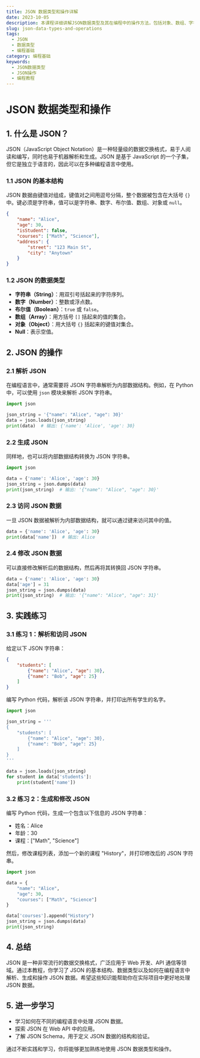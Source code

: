 ```yaml
---
title: JSON 数据类型和操作详解
date: 2023-10-05
description: 本课程详细讲解JSON数据类型及其在编程中的操作方法，包括对象、数组、字符串、数字等类型的创建与处理。
slug: json-data-types-and-operations
tags:
  - JSON
  - 数据类型
  - 编程基础
category: 编程基础
keywords:
  - JSON数据类型
  - JSON操作
  - 编程教程
---
```


# JSON 数据类型和操作

## 1. 什么是 JSON？

JSON（JavaScript Object Notation）是一种轻量级的数据交换格式，易于人阅读和编写，同时也易于机器解析和生成。JSON 是基于 JavaScript 的一个子集，但它是独立于语言的，因此可以在多种编程语言中使用。

### 1.1 JSON 的基本结构

JSON 数据由键值对组成，键值对之间用逗号分隔，整个数据被包含在大括号 `{}` 中。键必须是字符串，值可以是字符串、数字、布尔值、数组、对象或 `null`。

```json
{
    "name": "Alice",
    "age": 30,
    "isStudent": false,
    "courses": ["Math", "Science"],
    "address": {
        "street": "123 Main St",
        "city": "Anytown"
    }
}
```

### 1.2 JSON 的数据类型

- **字符串（String）**：用双引号括起来的字符序列。
- **数字（Number）**：整数或浮点数。
- **布尔值（Boolean）**：`true` 或 `false`。
- **数组（Array）**：用方括号 `[]` 括起来的值的集合。
- **对象（Object）**：用大括号 `{}` 括起来的键值对集合。
- **Null**：表示空值。

## 2. JSON 的操作

### 2.1 解析 JSON

在编程语言中，通常需要将 JSON 字符串解析为内部数据结构。例如，在 Python 中，可以使用 `json` 模块来解析 JSON 字符串。

```python
import json

json_string = '{"name": "Alice", "age": 30}'
data = json.loads(json_string)
print(data)  # 输出: {'name': 'Alice', 'age': 30}
```

### 2.2 生成 JSON

同样地，也可以将内部数据结构转换为 JSON 字符串。

```python
import json

data = {'name': 'Alice', 'age': 30}
json_string = json.dumps(data)
print(json_string)  # 输出: '{"name": "Alice", "age": 30}'
```

### 2.3 访问 JSON 数据

一旦 JSON 数据被解析为内部数据结构，就可以通过键来访问其中的值。

```python
data = {'name': 'Alice', 'age': 30}
print(data['name'])  # 输出: Alice
```

### 2.4 修改 JSON 数据

可以直接修改解析后的数据结构，然后再将其转换回 JSON 字符串。

```python
data = {'name': 'Alice', 'age': 30}
data['age'] = 31
json_string = json.dumps(data)
print(json_string)  # 输出: '{"name": "Alice", "age": 31}'
```

## 3. 实践练习

### 3.1 练习 1：解析和访问 JSON

给定以下 JSON 字符串：

```json
{
    "students": [
        {"name": "Alice", "age": 30},
        {"name": "Bob", "age": 25}
    ]
}
```

编写 Python 代码，解析该 JSON 字符串，并打印出所有学生的名字。

```python
import json

json_string = '''
{
    "students": [
        {"name": "Alice", "age": 30},
        {"name": "Bob", "age": 25}
    ]
}
'''

data = json.loads(json_string)
for student in data['students']:
    print(student['name'])
```

### 3.2 练习 2：生成和修改 JSON

编写 Python 代码，生成一个包含以下信息的 JSON 字符串：

- 姓名：Alice
- 年龄：30
- 课程：["Math", "Science"]

然后，修改课程列表，添加一个新的课程 "History"，并打印修改后的 JSON 字符串。

```python
import json

data = {
    "name": "Alice",
    "age": 30,
    "courses": ["Math", "Science"]
}

data['courses'].append("History")
json_string = json.dumps(data)
print(json_string)
```

## 4. 总结

JSON 是一种非常流行的数据交换格式，广泛应用于 Web 开发、API 通信等领域。通过本教程，你学习了 JSON 的基本结构、数据类型以及如何在编程语言中解析、生成和操作 JSON 数据。希望这些知识能帮助你在实际项目中更好地处理 JSON 数据。

## 5. 进一步学习

- 学习如何在不同的编程语言中处理 JSON 数据。
- 探索 JSON 在 Web API 中的应用。
- 了解 JSON Schema，用于定义 JSON 数据的结构和验证。

通过不断实践和学习，你将能够更加熟练地使用 JSON 数据类型和操作。